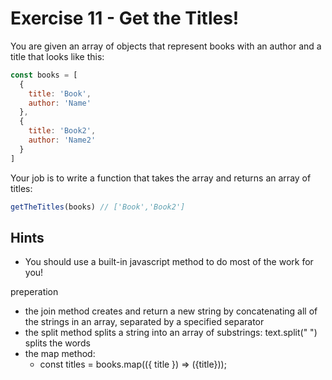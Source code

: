 # Exercise 11 - Get the Titles!

You are given an array of objects that represent books with an author and a title that looks like this:

```javascript
const books = [
  {
    title: 'Book',
    author: 'Name'
  },
  {
    title: 'Book2',
    author: 'Name2'
  }
]
```

Your job is to write a function that takes the array and returns an array of titles:

```javascript
getTheTitles(books) // ['Book','Book2']
```

## Hints

- You should use a built-in javascript method to do most of the work for you!


preperation

- the join method creates and return a new string by concatenating all of the strings in an array, separated by a specified separator
- the split method splits a string into an array of substrings:
  text.split(" ") splits the words
- the map method:
  - const titles = books.map(({ title }) => ({title}));
